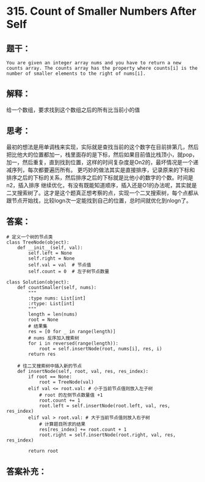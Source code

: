 # 315. Count of Smaller Numbers After Self

## 题干：
```
You are given an integer array nums and you have to return a new counts array. The counts array has the property where counts[i] is the number of smaller elements to the right of nums[i].

```
## 解释：
给一个数组，要求找到这个数组之后的所有比当前小的值

## 思考：
最初的想法是用单调栈来实现，实际就是查找当前的这个数字在目前排第几，然后把比他大的位置都加一，栈里面存的是下标，然后如果目前值比栈顶小，就pop，加一，然后重复，直到找到位置，这样的时间复杂度是On2的，最坏情况是一个递减序列，每次都要遍历所有。
更巧妙的做法其实是直接排序，记录原来的下标和排序之后的下标的关系，然后排序之后的下标就是比他小的数字的个数。时间是n2，插入排序
继续优化，有没有既能知道顺序，插入还是O1的办法呢，其实就是二叉搜索树了。这才是这个题真正想考察的点，实现一个二叉搜索树，每个点都从跟节点开始找，比较logn次一定能找到自己的位置，总时间就优化到nlogn了。
## 答案：
```
# 定义一个树的节点类
class TreeNode(object):
    def __init__(self, val):
        self.left = None
        self.right = None
        self.val = val  # 节点值
        self.count = 0  # 左子树节点数量

class Solution(object):
    def countSmaller(self, nums):
        """
        :type nums: List[int]
        :rtype: List[int]
        """
        length = len(nums)        
        root = None
        # 结果集
        res = [0 for _ in range(length)]
        # nums 反序加入搜索树
        for i in reversed(range(length)):
            root = self.insertNode(root, nums[i], res, i)
        return res
    
    # 往二叉搜索树中插入新的节点
    def insertNode(self, root, val, res, res_index):
        if root == None:
            root = TreeNode(val)
        elif val <= root.val: # 小于当前节点值则放入左子树
            # root 的左侧节点数量值 +1
            root.count += 1
            root.left = self.insertNode(root.left, val, res, res_index)
        elif val > root.val: # 大于当前节点值则放入右子树
            # 计算题目所求的结果
            res[res_index] += root.count + 1
            root.right = self.insertNode(root.right, val, res, res_index)
            
        return root
```
## 答案补充：

